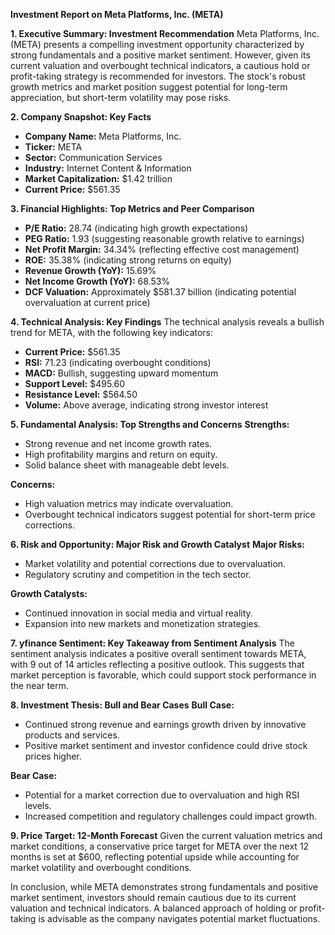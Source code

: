 **Investment Report on Meta Platforms, Inc. (META)**

**1. Executive Summary: Investment Recommendation**
Meta Platforms, Inc. (META) presents a compelling investment opportunity characterized by strong fundamentals and a positive market sentiment. However, given its current valuation and overbought technical indicators, a cautious hold or profit-taking strategy is recommended for investors. The stock's robust growth metrics and market position suggest potential for long-term appreciation, but short-term volatility may pose risks.

**2. Company Snapshot: Key Facts**

- **Company Name:** Meta Platforms, Inc.
- **Ticker:** META
- **Sector:** Communication Services
- **Industry:** Internet Content & Information
- **Market Capitalization:** $1.42 trillion
- **Current Price:** $561.35

**3. Financial Highlights: Top Metrics and Peer Comparison**

- **P/E Ratio:** 28.74 (indicating high growth expectations)
- **PEG Ratio:** 1.93 (suggesting reasonable growth relative to earnings)
- **Net Profit Margin:** 34.34% (reflecting effective cost management)
- **ROE:** 35.38% (indicating strong returns on equity)
- **Revenue Growth (YoY):** 15.69%
- **Net Income Growth (YoY):** 68.53%
- **DCF Valuation:** Approximately $581.37 billion (indicating potential overvaluation at current price)

**4. Technical Analysis: Key Findings**
The technical analysis reveals a bullish trend for META, with the following key indicators:

- **Current Price:** $561.35
- **RSI:** 71.23 (indicating overbought conditions)
- **MACD:** Bullish, suggesting upward momentum
- **Support Level:** $495.60
- **Resistance Level:** $564.50
- **Volume:** Above average, indicating strong investor interest

**5. Fundamental Analysis: Top Strengths and Concerns**
**Strengths:**

- Strong revenue and net income growth rates.
- High profitability margins and return on equity.
- Solid balance sheet with manageable debt levels.

**Concerns:**

- High valuation metrics may indicate overvaluation.
- Overbought technical indicators suggest potential for short-term price corrections.

**6. Risk and Opportunity: Major Risk and Growth Catalyst**
**Major Risks:**

- Market volatility and potential corrections due to overvaluation.
- Regulatory scrutiny and competition in the tech sector.

**Growth Catalysts:**

- Continued innovation in social media and virtual reality.
- Expansion into new markets and monetization strategies.

**7. yfinance Sentiment: Key Takeaway from Sentiment Analysis**
The sentiment analysis indicates a positive overall sentiment towards META, with 9 out of 14 articles reflecting a positive outlook. This suggests that market perception is favorable, which could support stock performance in the near term.

**8. Investment Thesis: Bull and Bear Cases**
**Bull Case:**

- Continued strong revenue and earnings growth driven by innovative products and services.
- Positive market sentiment and investor confidence could drive stock prices higher.

**Bear Case:**

- Potential for a market correction due to overvaluation and high RSI levels.
- Increased competition and regulatory challenges could impact growth.

**9. Price Target: 12-Month Forecast**
Given the current valuation metrics and market conditions, a conservative price target for META over the next 12 months is set at $600, reflecting potential upside while accounting for market volatility and overbought conditions.

In conclusion, while META demonstrates strong fundamentals and positive market sentiment, investors should remain cautious due to its current valuation and technical indicators. A balanced approach of holding or profit-taking is advisable as the company navigates potential market fluctuations.
